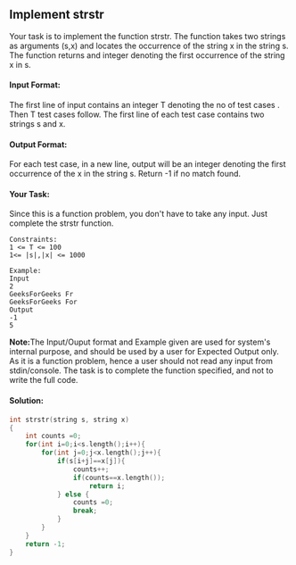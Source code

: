 ## Implement strstr 
Your task is to implement the function strstr. The function takes two strings as arguments (s,x) and  locates the occurrence of the string x in the string s. The function returns and integer denoting the first occurrence of the string x in s.

#### Input Format:
The first line of input contains an integer T denoting the no of test cases . Then T test cases follow. The first line of each test case contains two strings s and x.

#### Output Format:
For each test case, in a new line, output will be an integer denoting the first occurrence of the x in the string s. Return -1 if no match found.

#### Your Task:
Since this is a function problem, you don't have to take any input. Just complete the strstr function.
```
Constraints:
1 <= T <= 100
1<= |s|,|x| <= 1000

Example:
Input
2
GeeksForGeeks Fr
GeeksForGeeks For
Output
-1
5

``` 

<b>Note:</b>The Input/Ouput format and Example given are used for system's internal purpose, and should be used by a user for Expected Output only. As it is a function problem, hence a user should not read any input from stdin/console. The task is to complete the function specified, and not to write the full code.

#### Solution:
```c++
int strstr(string s, string x)
{
    int counts =0;
    for(int i=0;i<s.length();i++){
        for(int j=0;j<x.length();j++){
            if(s[i+j]==x[j]){
                counts++;
                if(counts==x.length());
                    return i;
            } else {
                counts =0;
                break;
            }
        }
    }
    return -1;
}

```
